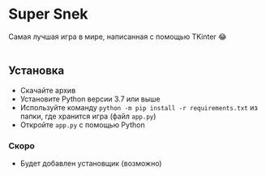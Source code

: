 # Super Snek

Самая лучшая игра в мире, написанная с помощью TKinter :joy:<br><br>

## Установка

- Скачайте архив
- Установите Python версии 3.7 или выше
- Используйте команду `python -m pip install -r requirements.txt` из папки, где хранится игра (файл `app.py`)
- Откройте `app.py` с помощью Python

### Скоро

- Будет добавлен установщик (возможно)
